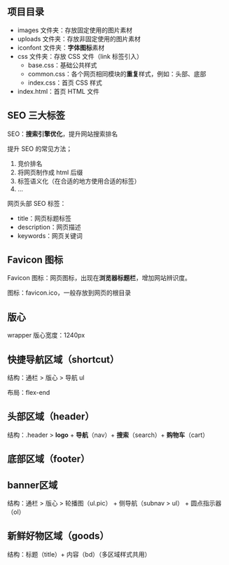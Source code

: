 ## 项目目录

* images 文件夹：存放固定使用的图片素材
* uploads 文件夹：存放非固定使用的图片素材
* iconfont 文件夹：**字体图标**素材
* css 文件夹：存放 CSS 文件（link 标签引入）
    * base.css：基础公共样式
    * common.css：各个网页相同模块的**重复**样式，例如：头部、底部
    * index.css：首页 CSS 样式
* index.html：首页 HTML 文件

## SEO 三大标签

SEO：**搜索引擎优化**，提升网站搜索排名

提升 SEO 的常见方法；

1. 竞价排名
2. 将网页制作成 html 后缀
3. 标签语义化（在合适的地方使用合适的标签）
4. ...

网页头部 SEO 标签：

* title：网页标题标签
* description：网页描述
* keywords：网页关键词

## Favicon 图标

Favicon 图标：网页图标，出现在**浏览器标题栏**，增加网站辨识度。

图标：favicon.ico，一般存放到网页的根目录

## 版心

wrapper 版心宽度：1240px

## 快捷导航区域（shortcut）

结构：通栏 > 版心 > 导航 ul

布局：flex-end

## 头部区域（header）

结构：.header > **logo** + **导航**（nav）+ **搜索**（search）+ **购物车**（cart）

## 底部区域（footer）

## banner区域

结构：通栏 > 版心 > 轮播图（ul.pic） + 侧导航（subnav > ul） + 圆点指示器（ol）

## 新鲜好物区域（goods）

结构：标题（title）+ 内容（bd）（多区域样式共用）
